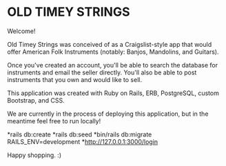 # OLD TIMEY STRINGS

Welcome!

Old Timey Strings was conceived of as a Craigslist-style app that would offer American Folk Instruments (notably:  Banjos, Mandolins, and Guitars).

Once you've created an account, you'll be able to search the database for instruments and email the seller directly.   You'll also be able to post instruments that you own and would like to sell.

This application was created with Ruby on Rails, ERB, PostgreSQL, custom Bootstrap, and CSS.

We are currently in the process of deploying this application, but in the meantime feel free to run locally!

*rails db:create
*rails db:seed
*bin/rails db:migrate RAILS_ENV=development
*http://127.0.0.1:3000/login

Happy shopping.    :)



